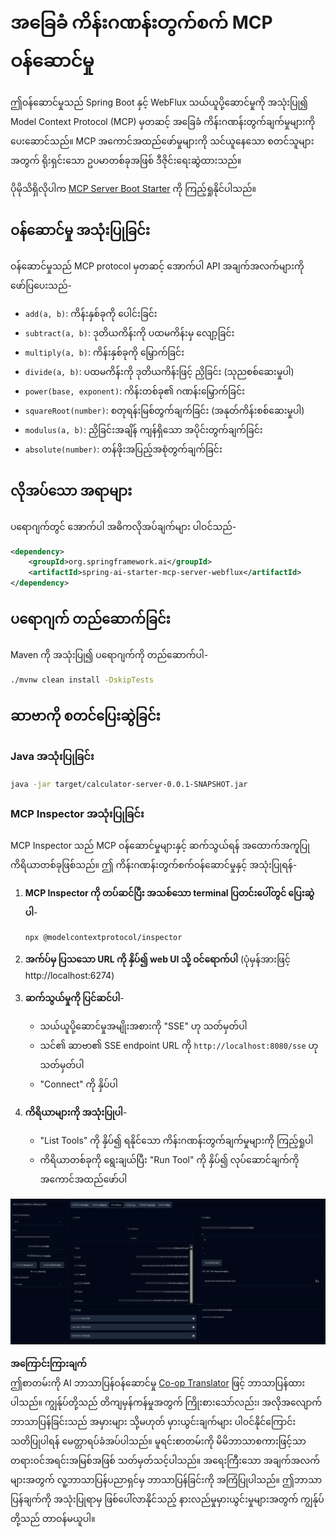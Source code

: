 <!--
CO_OP_TRANSLATOR_METADATA:
{
  "original_hash": "ed9cab32cc67c12d8969b407aa47100a",
  "translation_date": "2025-07-13T17:57:12+00:00",
  "source_file": "03-GettingStarted/01-first-server/solution/java/README.md",
  "language_code": "my"
}
-->
# အခြေခံ ကိန်းဂဏန်းတွက်စက် MCP ဝန်ဆောင်မှု

ဤဝန်ဆောင်မှုသည် Spring Boot နှင့် WebFlux သယ်ယူပို့ဆောင်မှုကို အသုံးပြု၍ Model Context Protocol (MCP) မှတဆင့် အခြေခံ ကိန်းဂဏန်းတွက်ချက်မှုများကို ပေးဆောင်သည်။ MCP အကောင်အထည်ဖော်မှုများကို သင်ယူနေသော စတင်သူများအတွက် ရိုးရှင်းသော ဥပမာတစ်ခုအဖြစ် ဒီဇိုင်းရေးဆွဲထားသည်။

ပိုမိုသိရှိလိုပါက [MCP Server Boot Starter](https://docs.spring.io/spring-ai/reference/api/mcp/mcp-server-boot-starter-docs.html) ကို ကြည့်ရှုနိုင်ပါသည်။

## ဝန်ဆောင်မှု အသုံးပြုခြင်း

ဝန်ဆောင်မှုသည် MCP protocol မှတဆင့် အောက်ပါ API အချက်အလက်များကို ဖော်ပြပေးသည်-

- `add(a, b)`: ကိန်းနှစ်ခုကို ပေါင်းခြင်း
- `subtract(a, b)`: ဒုတိယကိန်းကို ပထမကိန်းမှ လျော့ခြင်း
- `multiply(a, b)`: ကိန်းနှစ်ခုကို မြှောက်ခြင်း
- `divide(a, b)`: ပထမကိန်းကို ဒုတိယကိန်းဖြင့် ညှိခြင်း (သုညစစ်ဆေးမှုပါ)
- `power(base, exponent)`: ကိန်းတစ်ခု၏ ဂဏန်းမြှောက်ခြင်း
- `squareRoot(number)`: စတုရန်းမြစ်တွက်ချက်ခြင်း (အနုတ်ကိန်းစစ်ဆေးမှုပါ)
- `modulus(a, b)`: ညှိခြင်းအချိန် ကျန်ရှိသော အပိုင်းတွက်ချက်ခြင်း
- `absolute(number)`: တန်ဖိုးအပြည့်အစုံတွက်ချက်ခြင်း

## လိုအပ်သော အရာများ

ပရောဂျက်တွင် အောက်ပါ အဓိကလိုအပ်ချက်များ ပါဝင်သည်-

```xml
<dependency>
    <groupId>org.springframework.ai</groupId>
    <artifactId>spring-ai-starter-mcp-server-webflux</artifactId>
</dependency>
```

## ပရောဂျက် တည်ဆောက်ခြင်း

Maven ကို အသုံးပြု၍ ပရောဂျက်ကို တည်ဆောက်ပါ-
```bash
./mvnw clean install -DskipTests
```

## ဆာဗာကို စတင်ပြေးဆွဲခြင်း

### Java အသုံးပြုခြင်း

```bash
java -jar target/calculator-server-0.0.1-SNAPSHOT.jar
```

### MCP Inspector အသုံးပြုခြင်း

MCP Inspector သည် MCP ဝန်ဆောင်မှုများနှင့် ဆက်သွယ်ရန် အထောက်အကူပြုကိရိယာတစ်ခုဖြစ်သည်။ ဤ ကိန်းဂဏန်းတွက်စက်ဝန်ဆောင်မှုနှင့် အသုံးပြုရန်-

1. **MCP Inspector ကို တပ်ဆင်ပြီး အသစ်သော terminal ပြတင်းပေါ်တွင် ပြေးဆွဲပါ**-
   ```bash
   npx @modelcontextprotocol/inspector
   ```

2. **အက်ပ်မှ ပြသသော URL ကို နှိပ်၍ web UI သို့ ဝင်ရောက်ပါ** (ပုံမှန်အားဖြင့် http://localhost:6274)

3. **ဆက်သွယ်မှုကို ပြင်ဆင်ပါ**-
   - သယ်ယူပို့ဆောင်မှုအမျိုးအစားကို "SSE" ဟု သတ်မှတ်ပါ
   - သင်၏ ဆာဗာ၏ SSE endpoint URL ကို `http://localhost:8080/sse` ဟု သတ်မှတ်ပါ
   - "Connect" ကို နှိပ်ပါ

4. **ကိရိယာများကို အသုံးပြုပါ**-
   - "List Tools" ကို နှိပ်၍ ရနိုင်သော ကိန်းဂဏန်းတွက်ချက်မှုများကို ကြည့်ရှုပါ
   - ကိရိယာတစ်ခုကို ရွေးချယ်ပြီး "Run Tool" ကို နှိပ်၍ လုပ်ဆောင်ချက်ကို အကောင်အထည်ဖော်ပါ

![MCP Inspector Screenshot](../../../../../../translated_images/tool.40e180a7b0d0fe2067cf96435532b01f63f7f8619d6b0132355a04b426b669ac.my.png)

**အကြောင်းကြားချက်**  
ဤစာတမ်းကို AI ဘာသာပြန်ဝန်ဆောင်မှု [Co-op Translator](https://github.com/Azure/co-op-translator) ဖြင့် ဘာသာပြန်ထားပါသည်။ ကျွန်ုပ်တို့သည် တိကျမှန်ကန်မှုအတွက် ကြိုးစားသော်လည်း၊ အလိုအလျောက် ဘာသာပြန်ခြင်းသည် အမှားများ သို့မဟုတ် မှားယွင်းချက်များ ပါဝင်နိုင်ကြောင်း သတိပြုပါရန် မေတ္တာရပ်ခံအပ်ပါသည်။ မူရင်းစာတမ်းကို မိမိဘာသာစကားဖြင့်သာ တရားဝင်အရင်းအမြစ်အဖြစ် သတ်မှတ်သင့်ပါသည်။ အရေးကြီးသော အချက်အလက်များအတွက် လူ့ဘာသာပြန်ပညာရှင်မှ ဘာသာပြန်ခြင်းကို အကြံပြုပါသည်။ ဤဘာသာပြန်ချက်ကို အသုံးပြုရာမှ ဖြစ်ပေါ်လာနိုင်သည့် နားလည်မှုမှားယွင်းမှုများအတွက် ကျွန်ုပ်တို့သည် တာဝန်မယူပါ။
